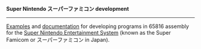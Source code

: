 **Super Nintendo スーパーファミコン development**

-----

[Examples](src) and [documentation](https://github.com/michielvoo/SNES/wiki) for developing programs in 65816 assembly for the [Super Nintendo Entertainment System](https://en.wikipedia.org/wiki/Super_Nintendo_Entertainment_System) (known as the Super Famicom or スーパーファミコン in Japan).
